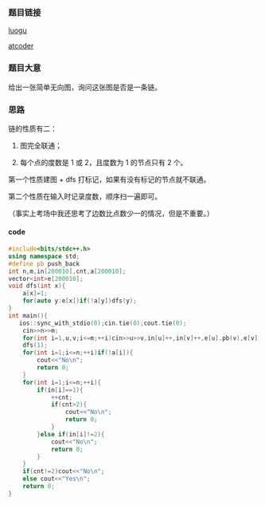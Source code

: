 ### 题目链接
[luogu](https://www.luogu.com.cn/problem/AT_abc287_c)

[atcoder](https://atcoder.jp/contests/abc287/tasks/abc287_c)

### 题目大意

给出一张简单无向图，询问这张图是否是一条链。

### 思路

链的性质有二：

1. 图完全联通；

2. 每个点的度数是 $1$ 或 $2$，且度数为 $1$ 的节点只有 $2$ 个。

第一个性质建图 + dfs 打标记，如果有没有标记的节点就不联通。

第二个性质在输入时记录度数，顺序扫一遍即可。

（事实上考场中我还思考了边数比点数少一的情况，但是不重要。）

#### code
```cpp
#include<bits/stdc++.h>
using namespace std;
#define pb push_back
int n,m,in[200010],cnt,a[200010];
vector<int>e[200010];
void dfs(int x){
	a[x]=1;
	for(auto y:e[x])if(!a[y])dfs(y);
}
int main(){
   ios::sync_with_stdio(0);cin.tie(0);cout.tie(0);
	cin>>n>>m;
	for(int i=1,u,v;i<=m;++i)cin>>u>>v,in[u]++,in[v]++,e[u].pb(v),e[v].pb(u);
	dfs(1);
	for(int i=1;i<=n;++i)if(!a[i]){
		cout<<"No\n";
		return 0;
	}
	for(int i=1;i<=n;++i){
		if(in[i]==1){
			++cnt;
			if(cnt>2){
				cout<<"No\n";
				return 0;
			}
		}else if(in[i]!=2){
			cout<<"No\n";
			return 0;
		}
	}
	if(cnt!=2)cout<<"No\n";
	else cout<<"Yes\n";
	return 0;
}
```